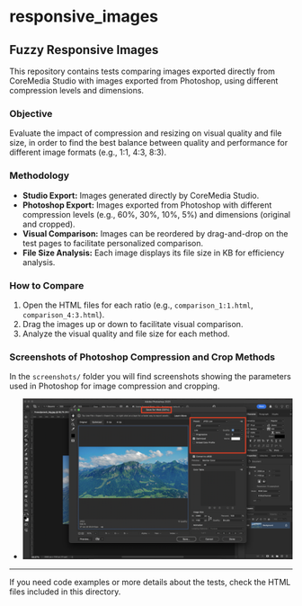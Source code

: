 # responsive_images

## Fuzzy Responsive Images

This repository contains tests comparing images exported directly from CoreMedia Studio with images exported from Photoshop, using different compression levels and dimensions.

### Objective

Evaluate the impact of compression and resizing on visual quality and file size, in order to find the best balance between quality and performance for different image formats (e.g., 1:1, 4:3, 8:3).

### Methodology

- **Studio Export:** Images generated directly by CoreMedia Studio.
- **Photoshop Export:** Images exported from Photoshop with different compression levels (e.g., 60%, 30%, 10%, 5%) and dimensions (original and cropped).
- **Visual Comparison:** Images can be reordered by drag-and-drop on the test pages to facilitate personalized comparison.
- **File Size Analysis:** Each image displays its file size in KB for efficiency analysis.

### How to Compare

1. Open the HTML files for each ratio (e.g., `comparison_1:1.html`, `comparison_4:3.html`).
2. Drag the images up or down to facilitate visual comparison.
3. Analyze the visual quality and file size for each method.

### Screenshots of Photoshop Compression and Crop Methods

In the `screenshots/` folder you will find screenshots showing the parameters used in Photoshop for image compression and cropping.

- ![Photoshop Compression](screenshots/compressao_photoshop.png)

---

If you need code examples or more details about the tests, check the HTML files included in this directory.
